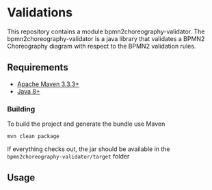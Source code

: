 # Validations
This repository contains a module bpmn2choreography-validator. 
The bpmn2choreography-validator is a java library that validates a BPMN2 Choreography diagram with respect to the BPMN2 validation rules.

## Requirements

* [Apache Maven 3.3.3+](https://maven.apache.org/install.html)
* [Java 8+](http://www.oracle.com/technetwork/java/javase/downloads/jdk8-downloads-2133151.html)

### Building

To build the project and generate the bundle use Maven

    mvn clean package

If everything checks out, the jar should be available in the `bpmn2choreography-validator/target` folder

## Usage

